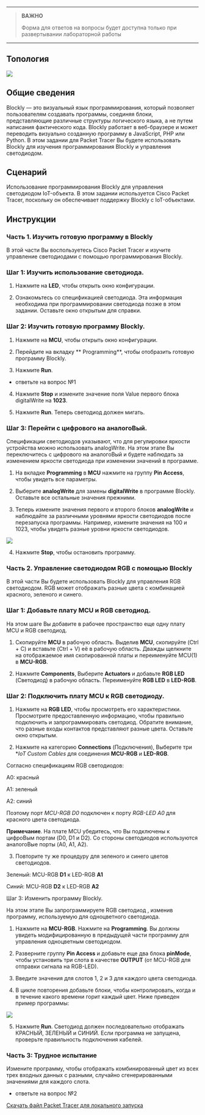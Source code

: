 
---

> **ВАЖНО**
> 
> Форма для ответов на вопросы будет доступна только при развертывании лабораторной работы 

---

## Топология

![](./assets/topology.png)

## Общие сведения

Blockly — это визуальный язык программирования, который позволяет пользователям создавать программы, соединяя блоки, представляющие различные структуры логического языка, а не путем написания фактического кода. Blockly работает в веб-браузере и может переводить визуально созданную программу в JavaScript, PHP или Python. В этом задании для Packet Tracer Вы будете использовать Blockly для изучения программирования Blockly и управления светодиодом.

## Сценарий

Использование программирования Blockly для управления светодиодом IoT-объекта. В этом задании используется Cisco Packet Tracer, поскольку он обеспечивает поддержку Blockly с IoT-объектами.

## Инструкции

### Часть 1. Изучить готовую программу в Blockly

В этой части Вы воспользуетесь Cisco Packet Tracer и изучите управление светодиодами с помощью программирования Blockly.

### Шаг 1: Изучить использование светодиода.

1. Нажмите на **LED**, чтобы открыть окно конфигурации.

2. Ознакомьтесь со спецификацией светодиода. Эта информация необходима при программировании светодиода позже в этом задании. Оставьте окно открытым для справки.

### Шаг 2: Изучить готовую программу Blockly.

1. Нажмите на  **MCU**, чтобы открыть окно конфигурации.

2. Перейдите на вкладку ** Programming**, чтобы отобразить готовую программу Blockly.

3. Нажмите **Run**.

* ответьте на вопрос №1

4. Нажмите **Stop** и измените значение поля Value первого блока digitalWrite на **1023**.

5. Нажмите **Run**. Теперь светодиод должен мигать.

### Шаг 3: Перейти с цифрового на аналогоВый.

Спецификации светодиодов указывают, что для регулировки яркости устройства можно использовать analogWrite. На этом этапе Вы переключитесь с цифрового на аналогоВый и будете наблюдать за изменением яркости светодиода при изменении значений в программе.

1. На вкладке **Programming** в **MCU** нажмите на  группу **Pin Access**, чтобы увидеть все параметры.

2. Выберите **analogWrite** для замены **digitalWrite** в программе Blockly. Оставьте все остальные значения прежними.

3. Теперь измените значения первого и второго блоков **analogWrite** и наблюдайте за различными уровнями яркости светодиодов после перезапуска программы. Например, измените значения на 100 и 1023, чтобы увидеть разные уровни яркости светодиодов.

![](./assets/2.2.3-1.png)

4. Нажмите **Stop**, чтобы остановить программу.

### Часть 2. Управление светодиодом RGB с помощью Blockly

В этой части Вы будете использовать Blockly для управления RGB светодиодом. RGB может отображать разные цвета с комбинацией красного, зеленого и синего.

### Шаг 1: Добавьте плату MCU и RGB светодиод.

На этом шаге Вы добавите в рабочее пространство еще одну плату MCU и RGB светодиод.

1. Скопируйте **MCU** в рабочую область. Выделив **MCU**, скопируйте (Ctrl + C) и вставьте (Ctrl + V) её в рабочую область. Дважды щелкните на отображаемое имя скопированной платы и переименуйте MCU(1) в **MCU-RGB**.

2. Нажмите **Components**, Выберите **Actuators** и добавьте **RGB LED** (Светодиод) в рабочую область. Переименуйте **RGB LED** в **LED-RGB**.

### Шаг 2: Подключить плату MCU к RGB светодиоду.

1. Нажмите на  **RGB LED**, чтобы просмотреть его характеристики. Просмотрите предоставленную информацию, чтобы правильно подключить и запрограммировать светодиод. Обратите внимание, что разные входы контактов представляют разные цвета. Оставьте окно открытым.

2. Нажмите на  категорию **Connections** (Подключения), Выберите три **IoT Custom Cables* для соединения **MCU-RGB** и **LED-RGB**.

Согласно спецификациям RGB светодиодов:

A0: красный

A1: зеленый

A2: cиний

Поэтому порт *MCU-RGB D0* подключен к порту *RGB-LED A0* для красного цвета светодиода.

**Примечание**. На плате MCU убедитесь, что Вы подключены к цифроВым портам (D0, D1 и D2). Со стороны светодиодов используются аналогоВые порты (A0, A1, A2).

3. Повторите ту же процедуру для зеленого и синего цветов светодиодов.

Зеленый: MCU-RGB **D1** к LED-RGB **A1**

Синий:  MCU-RGB **D2** к LED-RGB **A2**

Шаг 3: Изменить программу Blockly.

На этом этапе Вы запрограммируете RGB светодиод , изменив программу, используемую для одноцветного светодиода.

1. Нажмите на  **MCU-RGB**. Нажмите на  **Programming**. Вы должны увидеть модифицированную в предыдущей части программу для управления одноцветным светодиодом.

2. Разверните группу **Pin Access** и добавьте еще два блока **pinMode**, чтобы установить три слота в качестве **OUTPUT** (от MCU-RGB для отправки сигнала на RGB-LED).

3. Введите значения для слотов 1, 2 и 3 для каждого цвета светодиода.

4. В цикле повторения добавьте блоки, чтобы контролировать, когда и в течение какого времени горит каждый цвет. Ниже приведен пример программы:

![](./assets/2.2.3-2.png)

5. Нажмите **Run**. Светодиод должен последовательно отображать КРАСНЫЙ, ЗЕЛЕНЫЙ и СИНИЙ. Если программа не запущена, проверьте правильность подключения кабелей.

### Часть 3: Трудное испытание

Измените программу, чтобы отображать комбинированный цвет из всех трех входных данных с разными, случайно сгенерированными значениями для каждого слота.

* ответьте на вопрос №2

[Скачать файл Packet Tracer для локального запуска](./assets/2.2.3-packet-tracer-blink-an-led-using-blockly.pka)